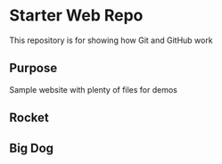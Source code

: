 # Starter Web Repo

This repository is for showing how Git and GitHub work

## Purpose

Sample website with plenty of files for demos

## Rocket

## Big Dog

